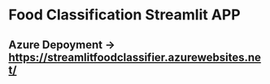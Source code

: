 # Food Classification Streamlit APP

## Azure Depoyment -> https://streamlitfoodclassifier.azurewebsites.net/
